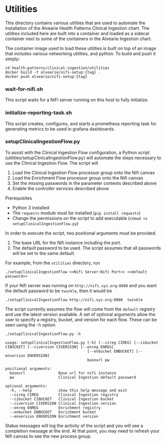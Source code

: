# Utilities

This directory contains various utilities that are used to automate the installation of the Alvearie Health Patterns Clinical Ingestion chart.
The utilities included here are built into a container and loaded as a sidecar container next to some of the containers in the Alvearie Ingestion chart.

The container image used to load these utilities is built on top of an image that includes various networking utilities, and python.
To build and push it simply:

```
cd health-patterns/clinical-ingestion/utilities
docker build -t alvearie/nifi-setup:{tag} .
docker push alvearie/nifi-setup:{tag}
```

### wait-for-nifi.sh

This script waits for a NiFi server running on this host to fully initialize.

### initialize-reporting-task.sh

This script creates, configures, and starts a prometheus reporting task for generating metrics to be used in grafana dashboards.

### setupClinicalIngestionFlow.py

To assist with the Clinical Ingestion Flow configuration, a Python script (utilities/setupClinicalIngestionFlow.py) will automate the steps necessary to use the Clinical Ingestion Flow.  The script will

1. Load the Clinical Ingestion Flow processor group onto the Nifi canvas
1. Load the Enrichment Flow processor group onto the Nifi canvas
1. Set the missing passwords in the parameter contexts described above
1. Enable the controller services described above

Prerequisites
  - Python 3 installed
  - The `requests` module must be installed (`pip install requests`)
  - Change the permissions on the script to add executable (`chmod +x setupClinicalIngestionFlow.py`)

In order to execute the script, two positional arguments must be provided.  
  1. The base URL for the Nifi instance including the port.
  1. The default password to be used.  The script assumes that all passwords will be set to the same default.

For example, from the `utilities` directory, run

`./setupClinicalIngestionFlow <<Nifi Server:Nifi Port>> <<default password>>`

If your Nifi server was running on `http://nifi.xyz.org:8080` and you want the default password to be `twinkle`, then it would be

`./setupClinicalIngestionFlow http://nifi.xyz.org:8080  twinkle`

The script currently assumes the flow will come from the `default` registry and use the latest
version available.  A set of optional arguments allow the user to specify a registry,
bucket, and version for each flow.  These can be seen using the -h option.

`./setupClinicalIngestionFlow.py -h`
```
usage: setupClinicalIngestionFlow.py [-h] [--cireg CIREG] [--cibucket CIBUCKET] [--civersion CIVERSION] [--enreg ENREG]
                                     [--enbucket ENBUCKET] [--enversion ENVERSION]
                                     baseurl pw

positional arguments:
  baseurl               Base url for nifi instance
  pw                    Clinical Ingestion default password

optional arguments:
  -h, --help            show this help message and exit
  --cireg CIREG         Clinical Ingestion registry
  --cibucket CIBUCKET   Clinical Ingestion bucket
  --civersion CIVERSION Clinical Ingestion version
  --enreg ENREG         Enrichment registry
  --enbucket ENBUCKET   Enrichment bucket
  --enversion ENVERSION Enrichment version
```
 
Status messages will log the activity of the script and you will see a completion message at the end.  At that point, you may need to refresh your Nifi canvas to see the new process group.
